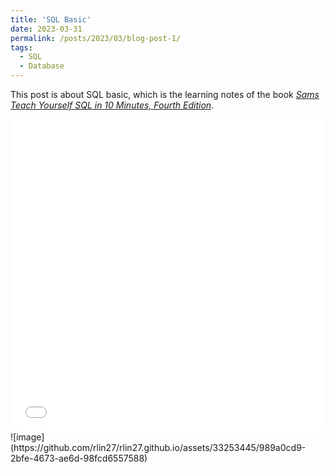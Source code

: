 ```yaml
---
title: 'SQL Basic'
date: 2023-03-31
permalink: /posts/2023/03/blog-post-1/
tags:
  - SQL
  - Database
---
```


This post is about SQL basic, which is the learning notes of the book [*Sams Teach Yourself SQL in 10 Minutes, Fourth Edition*](https://forta.com/books/0135182794/).

<iframe src="/files/pdf/20230331-SQL-Basic.pdf" width="100%" height="500" frameborder="no" border="0" marginwidth="0" marginheight="0"></iframe>![image](https://github.com/rlin27/rlin27.github.io/assets/33253445/989a0cd9-2bfe-4673-ae6d-98fcd6557588)
